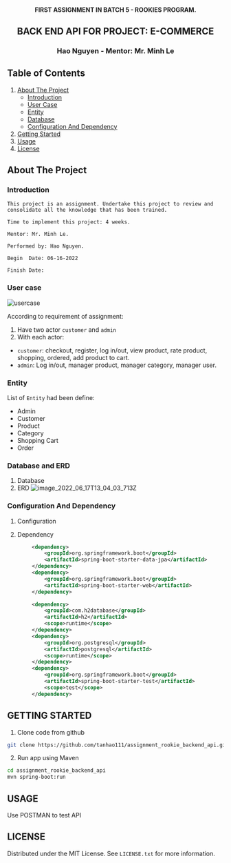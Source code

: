 <!-- PROJECT INFO -->
<div align="center">
  <h4 align="center">FIRST ASSIGNMENT IN BATCH 5 - ROOKIES PROGRAM.</h4>
  <h2 align="center">BACK END API FOR PROJECT: E-COMMERCE</h2>
  <h3 align="center">Hao Nguyen - Mentor: Mr. Minh Le</h3>
</div>


<!-- TABLE OF CONTENTS -->
##  Table of Contents
<ol>
    <li> 
        <a href="#about"> About The Project </a>
        <ul>
            <li><a href='#intro'>Introduction</a></li>
            <li><a href="#user_case">User Case</a></li>
            <li><a href="#entity">Entity</a></li>
            <li><a href="#database">Database</a></li>
            <li><a href="#config">Configuration And Dependency</a></li>
        </ul>
    </li>
    <li> <a href="#getting">Getting Started</a></li>
    <li> <a href='#usage'> Usage</a></li>
    <li> <a href="license"> License</a></li>
</ol>



<!-- ABOUT THE PROJECT -->
## About The Project
<!-- INTRODUCTION -->
### <div id="intro">Introduction</div>
    This project is an assignment. Undertake this project to review and consolidate all the knowledge that has been trained.

    Time to implement this project: 4 weeks.

    Mentor: Mr. Minh Le.

    Performed by: Hao Nguyen.

    Begin  Date: 06-16-2022

    Finish Date:  


<!-- USER CASE -->
### <div id='user_case'>User case</div>
![usercase](https://user-images.githubusercontent.com/101847895/174121319-1a99b75d-c905-48c5-a6f2-8c53390982f1.png)

According to requirement of assignment: 

1. Have two actor `customer` and `admin`
2. With each actor:
* `customer`: checkout, register, log in/out, view product, rate product, shopping, ordered, add product to cart. 
* `admin`: Log in/out, manager product, manager category, manager user.

<!-- ENTITY -->
### <div id='entity'>Entity</div>
List of `Entity` had been define:
- Admin
- Customer
- Product
- Category
- Shopping Cart
- Order


<!-- DATABASE -->
### <div id='database'>Database and ERD</div>
1. Database
2. ERD
![image_2022_06_17T13_04_03_713Z](https://user-images.githubusercontent.com/101847895/174325669-179cefb6-af32-451d-a4c5-7b3bb31a5be7.png)

<!-- CONFIGURATION AND DEPENDENCY-->
### <div id='config'>Configuration And Dependency</div>
1. Configuration

2. Dependency


```xml
        <dependency>
			<groupId>org.springframework.boot</groupId>
			<artifactId>spring-boot-starter-data-jpa</artifactId>
		</dependency>
		<dependency>
			<groupId>org.springframework.boot</groupId>
			<artifactId>spring-boot-starter-web</artifactId>
		</dependency>

		<dependency>
			<groupId>com.h2database</groupId>
			<artifactId>h2</artifactId>
			<scope>runtime</scope>
		</dependency>
		<dependency>
			<groupId>org.postgresql</groupId>
			<artifactId>postgresql</artifactId>
			<scope>runtime</scope>
		</dependency>
		<dependency>
			<groupId>org.springframework.boot</groupId>
			<artifactId>spring-boot-starter-test</artifactId>
			<scope>test</scope>
		</dependency>
```



<!-- GETTING STARTED -->
## GETTING STARTED
1. Clone code from github


```sh
git clone https://github.com/tanhao111/assignment_rookie_backend_api.git
```


2. Run app using Maven
```sh
cd assignment_rookie_backend_api
mvn spring-boot:run
```

<!-- USAGE -->
## USAGE

Use POSTMAN to test API

<!-- LICENSE -->
## LICENSE
Distributed under the MIT License. See `LICENSE.txt` for more information.
